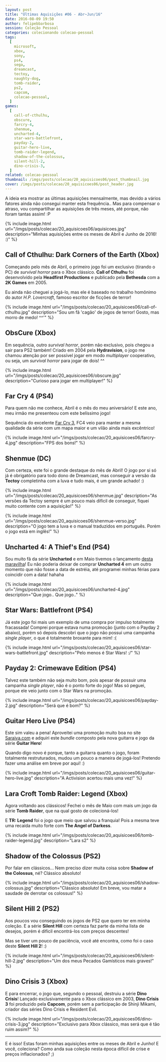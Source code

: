 ```yaml
---
layout: post
title: "Últimas Aquisições #06 - Abr~Jun/16"
date: 2016-08-09 19:50
author: felipebbarbosa
session: Coleção Pessoal
categories: colecionando colecao-pessoal
tags:
  [
    microsoft,
    xbox,
    sony,
    ps4,
    sega,
    dreamcast,
    tectoy,
    naughty-dog,
    tomb-raider,
    ps2,
    capcom,
    colecao-pessoal,
  ]
games:
  [
    call-of-cthulhu,
    obscure,
    farcry-4,
    shenmue,
    uncharted-4,
    star-wars-battlefront,
    payday-2,
    guitar-hero-live,
    tomb-raider-legend,
    shadow-of-the-colossus,
    silent-hill-2,
    dino-crisis-3,
  ]
related: colecao-pessoal
thumbnail: /imgs/posts/colecao/20_aquisicoes06/post_thumbnail.jpg
cover: /imgs/posts/colecao/20_aquisicoes06/post_header.jpg
---
```


A ideia era mostrar as últimas aquisições mensalmente, mas devido a vários fatores ainda não consegui manter esta frequência.. Mas para compensar o atraso, vou compartilhar as aquisições de três meses, até porque, não foram tantas assim! :P

<!--more-->

{% include image.html url="/imgs/posts/colecao/20_aquisicoes06/aquisicoes.jpg" description="Minhas aquisições entre os meses de Abril e Junho de 2016! :)" %}

## Call of Cthulhu: Dark Corners of the Earth (Xbox)

Começando pelo mês de Abril, o primeiro jogo foi um exclusivo (tirando o PC) de _survival horror_ para o Xbox clássico. **Call of Cthulhu** foi desenvolvido pela **Headfirst Productions** e publicado pela **Bethesda** com a **2K Games** em 2005.

Eu ainda não cheguei a jogá-lo, mas ele é baseado no trabalho homônimo do autor _H.P. Lovercraft_, famoso escritor de ficções de terror!

{% include image.html url="/imgs/posts/colecao/20_aquisicoes06/call-of-cthulhu.jpg" description="Sou um fã 'cagão' de jogos de terror! Gosto, mas morro de medo! ^^'" %}

## ObsCure (Xbox)

Em sequência, outro _survival horror_, porém não exclusivo, pois chegou a sair para PS2 também! Criado em 2004 pela **Hydravision**, o jogo me chamou atenção por ser possível jogar em modo _multiplayer_ cooperativo, ou seja, um _survival horror_ para jogar de dois! ^^

{% include image.html url="/imgs/posts/colecao/20_aquisicoes06/obscure.jpg" description="Curioso para jogar em multiplayer!" %}

## Far Cry 4 (PS4)

Para quem não me conhece, Abril é o mês do meu aniversário! E este ano, meu irmão me presenteou com este belíssimo jogo!

Sequência do excelente [Far Cry 3](/jogando/analise/2013/02/23/analise-farcry-3-xbox-360.html), FC4 veio para manter a mesma qualidade da série com um mapa maior e um vilão ainda mais excêntrico!

{% include image.html url="/imgs/posts/colecao/20_aquisicoes06/farcry-4.jpg" description="FPS dos bons!" %}

## Shenmue (DC)

Com certeza, este foi o grande destaque do mês de Abril! O jogo por si só já é obrigatório para todo dono de Dreamcast, mas conseguir a versão da **Tectoy** completinha com a luva e tudo mais, é um grande achado! :)

{% include image.html url="/imgs/posts/colecao/20_aquisicoes06/shenmue.jpg" description="As versões da Tectoy sempre é um pouco mais difícil de conseguir, fiquei muito contente com a aquisição!" %}

{% include image.html url="/imgs/posts/colecao/20_aquisicoes06/shenmue-verso.jpg" description="O jogo tem a luva e o manual traduzidos em português. Porém o jogo está em inglês!" %}

## Uncharted 4: A Thief's End (PS4)

Sou muito fã da série **Uncharted** e em Maio tivemos o lançamento [desta maravilha](/jogando/analise/2016/05/18/analise-uncharted-4-a-thiefs-end-ps4.html)! Eu não poderia deixar de comprar **Uncharted 4** em um outro momento que não fosse a data de estréia, até programei minhas férias para coincidir com a data! hahaha

{% include image.html url="/imgs/posts/colecao/20_aquisicoes06/uncharted-4.jpg" description="Que jogo.. Que jogo.." %}

## Star Wars: Battlefront (PS4)

Já este jogo foi mais um exemplo de uma compra por impulso totalmente fracassada! Comprei porque estava numa promoção (junto com o Payday 2 abaixo), porém só depois descobri que o jogo não possui uma campanha _single player_, o que é totalmente broxante para mim! :(

{% include image.html url="/imgs/posts/colecao/20_aquisicoes06/star-wars-battlefront.jpg" description="Pelo menos é Star Wars! :/" %}

## Payday 2: Crimewave Edition (PS4)

Talvez este também não seja muito bom, pois apesar de possuir uma campanha _single player_, não é o ponto forte do jogo! Mas só peguei, porque ele veio junto com o Star Wars na promoção.

{% include image.html url="/imgs/posts/colecao/20_aquisicoes06/payday-2.jpg" description="Será que é bom?" %}

## Guitar Hero Live (PS4)

Este sim valeu a pena! Aproveitei uma promoção muito boa no site [Saraiva.com](http://www.saraiva.com.br) e adquiri este _bundle_ composto pela nova guitarra e jogo da série **Guitar Hero**!

Quando digo novo é porque, tanto a guitarra quanto o jogo, foram totalmente restruturados, mudou um pouco a maneira de jogá-los! Pretendo fazer uma análise em breve por aqui! :)

{% include image.html url="/imgs/posts/colecao/20_aquisicoes06/guitar-hero-live.jpg" description="A Activision acertou mais uma vez!" %}

## Lara Croft Tomb Raider: Legend (Xbox)

Agora voltando aos clássicos! Fechei o mês de Maio com mais um jogo da série **Tomb Raider**, que na qual gosto de colecioná-los!

E **TR: Legend** foi o jogo que meio que salvou a franquia! Pois a mesma teve uma recaída muito forte com **The Angel of Darkess**.

{% include image.html url="/imgs/posts/colecao/20_aquisicoes06/tomb-raider-legend.jpg" description="Lara s2" %}

## Shadow of the Colossus (PS2)

Por falar em clássicos... Nem preciso dizer muita coisa sobre **Shadow of the Colossus**, né? Clássico absoluto!

{% include image.html url="/imgs/posts/colecao/20_aquisicoes06/shadow-colossus.jpg" description="Clássico absoluto! Em breve, vou matar a saudade de derrotar os colossus!" %}

## Silent Hill 2 (PS2)

Aos poucos vou conseguindo os jogos de PS2 que quero ter em minha coleção. E a série **Silent Hill** com certeza faz parte da minha lista de desejos, porém é difícil encontrá-los com preços descentes!

Mas se tiver um pouco de paciência, você até encontra, como foi o caso deste **Silent Hill 2**! :)

{% include image.html url="/imgs/posts/colecao/20_aquisicoes06/silent-hill-2.jpg" description="Um dos meus Pecados Gamísticos mais graves!" %}

## Dino Crisis 3 (Xbox)

E para encerrar, o jogo que, segundo o pessoal, destruiu a série **Dino Crisis**! Lançado exclusivamente para o Xbox clássico em 2003, **Dino Crisis 3** foi produzido pela **Capcom**, porém sem a participação de Shinji Mikami, criador das séries Dino Crisis e Resident Evil.

{% include image.html url="/imgs/posts/colecao/20_aquisicoes06/dino-crisis-3.jpg" description="Exclusivo para Xbox clássico, mas será que é tão ruim assim?" %}

---

E é isso! Estas foram minhas aquisições entre os meses de Abril e Junho! E você, coleciona? Como anda sua coleção nesta época difícil de crise e preços inflacionados? ;)
